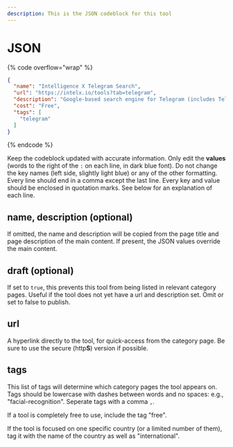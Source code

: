 ```yaml
---
description: This is the JSON codeblock for this tool
---
```


# JSON

{% code overflow="wrap" %}
```json
{
  "name": "Intelligence X Telegram Search",
  "url": "https://intelx.io/tools?tab=telegram",
  "description": "Google-based search engine for Telegram (includes Telegago)",
  "cost": "Free",
  "tags": [
    "telegram"
  ]
}
```
{% endcode %}

Keep the codeblock updated with accurate information. Only edit the **values** (words to the right of the `:` on each line, in dark blue font). Do not change the key names (left side, slightly light blue) or any of the other formatting. Every line should end in a comma except the last line. Every key and value should be enclosed in quotation marks. See below for an explanation of each line.&#x20;

## name, description (optional)

If omitted, the name and description will be copied from the page title and page description of the main content. If present, the JSON values override the main content.

## draft (optional)

If set to `true`, this prevents this tool from being listed in relevant category pages. Useful if the tool does not yet have a url and description set. Omit or set to false to publish.

## url

A hyperlink directly to the tool, for quick-access from the category page. Be sure to use the secure (http**S**) version if possible.

## tags

This list of tags will determine which category pages the tool appears on. Tags should be lowercase with dashes between words and no spaces: e.g., "facial-recognition". Seperate tags with a comma `,`.

If a tool is completely free to use, include the tag "free".

If the tool is focused on one specific country (or a limited number of them), tag it with the name of the country as well as "international".

